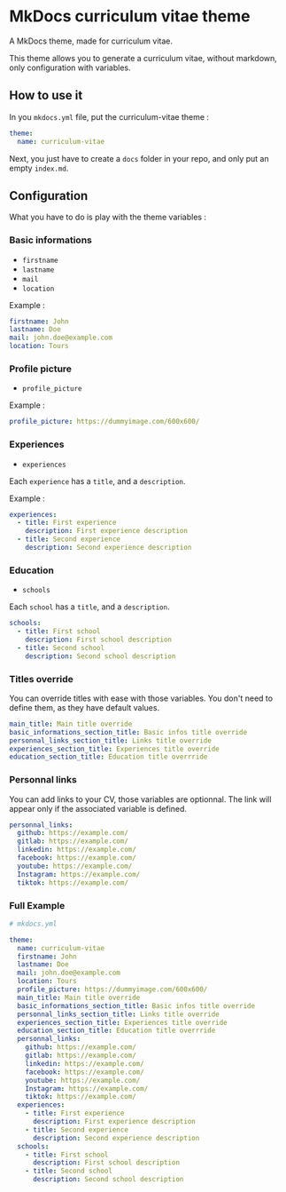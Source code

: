 # MkDocs curriculum vitae theme

A MkDocs theme, made for curriculum vitae.

This theme allows you to generate a curriculum vitae, without markdown, only configuration with variables.

## How to use it

In you `mkdocs.yml` file, put the curriculum-vitae theme :

```yml
theme:
  name: curriculum-vitae
```

Next, you just have to create a `docs` folder in your repo, and only put an empty `index.md`.

## Configuration

What you have to do is play with the theme variables :

### Basic informations

- `firstname`
- `lastname`
- `mail`
- `location`

Example :

```yml
firstname: John
lastname: Doe
mail: john.doe@example.com
location: Tours
```

### Profile picture

- `profile_picture`

Example :

```yml
profile_picture: https://dummyimage.com/600x600/
```

### Experiences

- `experiences`

Each `experience` has a `title`, and a `description`.

Example :

```yml
experiences:
  - title: First experience
    description: First experience description
  - title: Second experience
    description: Second experience description
```

### Education

- `schools`

Each `school` has a `title`, and a `description`.

```yml
schools:
  - title: First school
    description: First school description
  - title: Second school
    description: Second school description
```

### Titles override

You can override titles with ease with those variables. You don't need to define them, as they have default values.

```yml
main_title: Main title override
basic_informations_section_title: Basic infos title override
personnal_links_section_title: Links title override
experiences_section_title: Experiences title override
education_section_title: Education title overrride
```

### Personnal links

You can add links to your CV, those variables are optionnal. The link will appear only if the associated variable is defined.

```yml
personnal_links:
  github: https://example.com/
  gitlab: https://example.com/
  linkedin: https://example.com/
  facebook: https://example.com/
  youtube: https://example.com/
  Instagram: https://example.com/
  tiktok: https://example.com/
```

### Full Example

```yml
# mkdocs.yml

theme:
  name: curriculum-vitae
  firstname: John
  lastname: Doe
  mail: john.doe@example.com
  location: Tours
  profile_picture: https://dummyimage.com/600x600/
  main_title: Main title override
  basic_informations_section_title: Basic infos title override
  personnal_links_section_title: Links title override
  experiences_section_title: Experiences title override
  education_section_title: Education title overrride
  personnal_links:
    github: https://example.com/
    gitlab: https://example.com/
    linkedin: https://example.com/
    facebook: https://example.com/
    youtube: https://example.com/
    Instagram: https://example.com/
    tiktok: https://example.com/
  experiences:
    - title: First experience
      description: First experience description
    - title: Second experience
      description: Second experience description
  schools:
    - title: First school
      description: First school description
    - title: Second school
      description: Second school description
```
